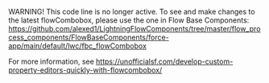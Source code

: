 WARNING! This code line is no longer active. To see and make changes to the latest flowCombobox, please use the one in Flow Base Components: https://github.com/alexed1/LightningFlowComponents/tree/master/flow_process_components/FlowBaseComponents/force-app/main/default/lwc/fbc_flowCombobox


For more information, see https://unofficialsf.com/develop-custom-property-editors-quickly-with-flowcombobox/
